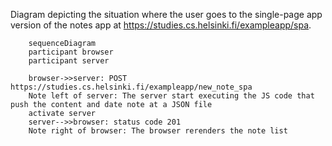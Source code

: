 Diagram depicting the situation where the user goes to the single-page app version of the notes app at https://studies.cs.helsinki.fi/exampleapp/spa.

```mermaid
    sequenceDiagram
    participant browser
    participant server
    
    browser->>server: POST https://studies.cs.helsinki.fi/exampleapp/new_note_spa
    Note left of server: The server start executing the JS code that push the content and date note at a JSON file
    activate server
    server-->>browser: status code 201
    Note right of browser: The browser rerenders the note list
```
